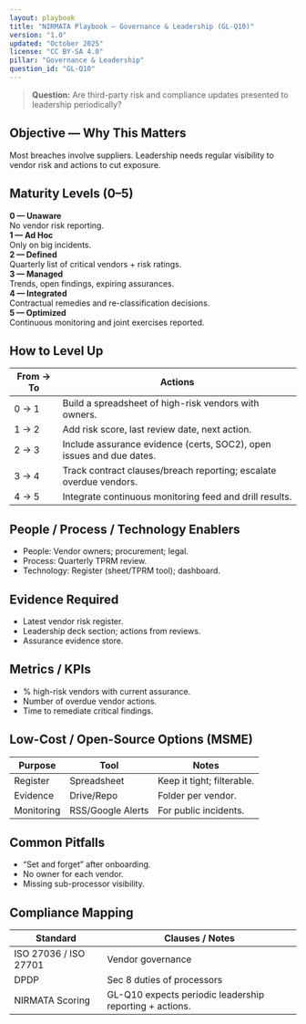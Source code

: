 ```yaml
---
layout: playbook
title: "NIRMATA Playbook — Governance & Leadership (GL-Q10)"
version: "1.0"
updated: "October 2025"
license: "CC BY-SA 4.0"
pillar: "Governance & Leadership"
question_id: "GL-Q10"
---
```


> **Question:** Are third-party risk and compliance updates presented to leadership periodically?

## Objective — Why This Matters
Most breaches involve suppliers. Leadership needs regular visibility to vendor risk and actions to cut exposure.

## Maturity Levels (0–5)
<div class="levels-grid">
  <div class="level level-0"><strong>0 — Unaware</strong><br>No vendor risk reporting.</div>
  <div class="level level-1"><strong>1 — Ad Hoc</strong><br>Only on big incidents.</div>
  <div class="level level-2"><strong>2 — Defined</strong><br>Quarterly list of critical vendors + risk ratings.</div>
  <div class="level level-3"><strong>3 — Managed</strong><br>Trends, open findings, expiring assurances.</div>
  <div class="level level-4"><strong>4 — Integrated</strong><br>Contractual remedies and re-classification decisions. </div>
  <div class="level level-5"><strong>5 — Optimized</strong><br>Continuous monitoring and joint exercises reported. </div>
</div>

## How to Level Up

| From → To | Actions |
|---|---|
|0 → 1 | Build a spreadsheet of high-risk vendors with owners. |
|1 → 2 | Add risk score, last review date, next action. |
|2 → 3 | Include assurance evidence (certs, SOC2), open issues and due dates. |
|3 → 4 | Track contract clauses/breach reporting; escalate overdue vendors. |
|4 → 5 | Integrate continuous monitoring feed and drill results. |

## People / Process / Technology Enablers
- People: Vendor owners; procurement; legal.
- Process: Quarterly TPRM review.
- Technology: Register (sheet/TPRM tool); dashboard.

## Evidence Required
- Latest vendor risk register.
- Leadership deck section; actions from reviews.
- Assurance evidence store.

## Metrics / KPIs
- % high-risk vendors with current assurance.
- Number of overdue vendor actions.
- Time to remediate critical findings.

## Low-Cost / Open-Source Options (MSME)

| Purpose | Tool | Notes |
|---|---|---|
|Register | Spreadsheet | Keep it tight; filterable. |
|Evidence | Drive/Repo | Folder per vendor. |
|Monitoring | RSS/Google Alerts | For public incidents. |

## Common Pitfalls
- “Set and forget” after onboarding.
- No owner for each vendor.
- Missing sub-processor visibility.

## Compliance Mapping

| Standard | Clauses / Notes |
|---|---|
|ISO 27036 / ISO 27701 | Vendor governance |
|DPDP | Sec 8 duties of processors |
|NIRMATA Scoring | GL-Q10 expects periodic leadership reporting + actions.

